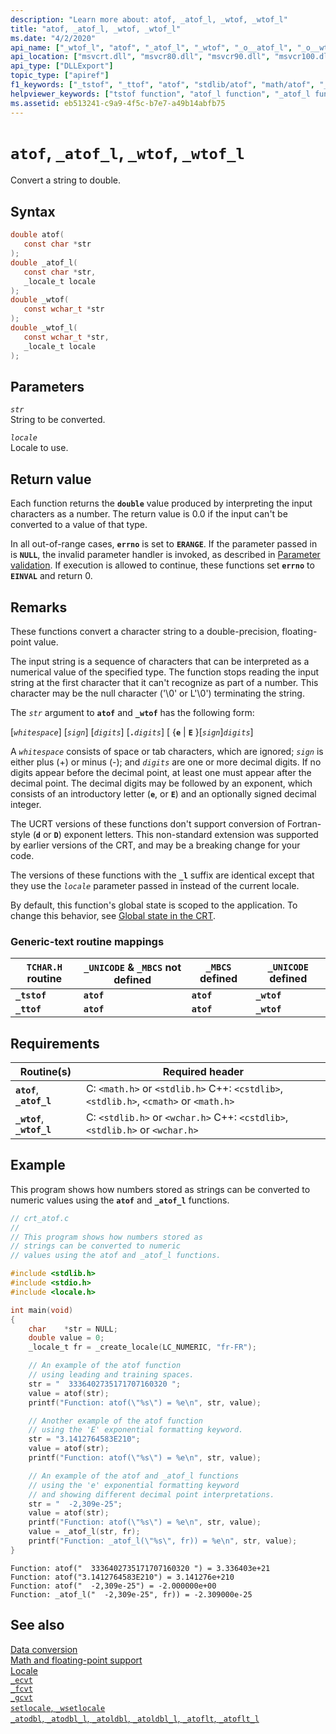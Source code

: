 ```yaml
---
description: "Learn more about: atof, _atof_l, _wtof, _wtof_l"
title: "atof, _atof_l, _wtof, _wtof_l"
ms.date: "4/2/2020"
api_name: ["_wtof_l", "atof", "_atof_l", "_wtof", "_o__atof_l", "_o__wtof", "_o__wtof_l", "_o_atof"]
api_location: ["msvcrt.dll", "msvcr80.dll", "msvcr90.dll", "msvcr100.dll", "msvcr100_clr0400.dll", "msvcr110.dll", "msvcr110_clr0400.dll", "msvcr120.dll", "msvcr120_clr0400.dll", "ucrtbase.dll", "api-ms-win-crt-convert-l1-1-0.dll", "api-ms-win-crt-private-l1-1-0.dll"]
api_type: ["DLLExport"]
topic_type: ["apiref"]
f1_keywords: ["_tstof", "_ttof", "atof", "stdlib/atof", "math/atof", "_atof_l", "stdlib/_atof_l", "math/_atof_l", "_wtof", "corecrt_wstdlib/_wtof", "_wtof_l", "corecrt_wstdlib/_wtof_l"]
helpviewer_keywords: ["tstof function", "atof_l function", "_atof_l function", "atof function", "_tstof function", "_ttof function", "wtof function", "_wtof_l function", "ttof function", "wtof_l function", "_wtof function", "string conversion, to floating point values"]
ms.assetid: eb513241-c9a9-4f5c-b7e7-a49b14abfb75
---
```

# `atof`, `_atof_l`, `_wtof`, `_wtof_l`

Convert a string to double.

## Syntax

```C
double atof(
   const char *str
);
double _atof_l(
   const char *str,
   _locale_t locale
);
double _wtof(
   const wchar_t *str
);
double _wtof_l(
   const wchar_t *str,
   _locale_t locale
);
```

## Parameters

*`str`*<br/>
String to be converted.

*`locale`*<br/>
Locale to use.

## Return value

Each function returns the **`double`** value produced by interpreting the input characters as a number. The return value is 0.0 if the input can't be converted to a value of that type.

In all out-of-range cases, **`errno`** is set to **`ERANGE`**. If the parameter passed in is **`NULL`**, the invalid parameter handler is invoked, as described in [Parameter validation](../parameter-validation.md). If execution is allowed to continue, these functions set **`errno`** to **`EINVAL`** and return 0.

## Remarks

These functions convert a character string to a double-precision, floating-point value.

The input string is a sequence of characters that can be interpreted as a numerical value of the specified type. The function stops reading the input string at the first character that it can't recognize as part of a number. This character may be the null character ('\0' or L'\0') terminating the string.

The *`str`* argument to **`atof`** and **`_wtof`** has the following form:

[*`whitespace`*] [*`sign`*] [*`digits`*] [**`.`***`digits`*] [ {**`e`** \| **`E`** }[*`sign`*]*`digits`*]

A *`whitespace`* consists of space or tab characters, which are ignored; *`sign`* is either plus (+) or minus (-); and *`digits`* are one or more decimal digits. If no digits appear before the decimal point, at least one must appear after the decimal point. The decimal digits may be followed by an exponent, which consists of an introductory letter (**`e`**, or **`E`**) and an optionally signed decimal integer.

The UCRT versions of these functions don't support conversion of Fortran-style (**`d`** or **`D`**) exponent letters. This non-standard extension was supported by earlier versions of the CRT, and may be a breaking change for your code.

The versions of these functions with the **`_l`** suffix are identical except that they use the *`locale`* parameter passed in instead of the current locale.

By default, this function's global state is scoped to the application. To change this behavior, see [Global state in the CRT](../global-state.md).

### Generic-text routine mappings

|`TCHAR.H` routine|`_UNICODE` & `_MBCS` not defined|`_MBCS` defined|`_UNICODE` defined|
|---------------------|------------------------------------|--------------------|-----------------------|
|**`_tstof`**|**`atof`**|**`atof`**|**`_wtof`**|
|**`_ttof`**|**`atof`**|**`atof`**|**`_wtof`**|

## Requirements

|Routine(s)|Required header|
|------------------|---------------------|
|**`atof`**, **`_atof_l`**|C: `<math.h>` or `<stdlib.h>` C++: `<cstdlib>`, `<stdlib.h>`, `<cmath>` or `<math.h>`|
|**`_wtof`**, **`_wtof_l`**|C: `<stdlib.h>` or `<wchar.h>` C++: `<cstdlib>`, `<stdlib.h>` or `<wchar.h>`|

## Example

This program shows how numbers stored as strings can be converted to numeric values using the **`atof`** and **`_atof_l`** functions.

```C
// crt_atof.c
//
// This program shows how numbers stored as
// strings can be converted to numeric
// values using the atof and _atof_l functions.

#include <stdlib.h>
#include <stdio.h>
#include <locale.h>

int main(void)
{
    char    *str = NULL;
    double value = 0;
    _locale_t fr = _create_locale(LC_NUMERIC, "fr-FR");

    // An example of the atof function
    // using leading and training spaces.
    str = "  3336402735171707160320 ";
    value = atof(str);
    printf("Function: atof(\"%s\") = %e\n", str, value);

    // Another example of the atof function
    // using the 'E' exponential formatting keyword.
    str = "3.1412764583E210";
    value = atof(str);
    printf("Function: atof(\"%s\") = %e\n", str, value);

    // An example of the atof and _atof_l functions
    // using the 'e' exponential formatting keyword
    // and showing different decimal point interpretations.
    str = "  -2,309e-25";
    value = atof(str);
    printf("Function: atof(\"%s\") = %e\n", str, value);
    value = _atof_l(str, fr);
    printf("Function: _atof_l(\"%s\", fr)) = %e\n", str, value);
}
```

```Output
Function: atof("  3336402735171707160320 ") = 3.336403e+21
Function: atof("3.1412764583E210") = 3.141276e+210
Function: atof("  -2,309e-25") = -2.000000e+00
Function: _atof_l("  -2,309e-25", fr)) = -2.309000e-25
```

## See also

[Data conversion](../data-conversion.md)\
[Math and floating-point support](../floating-point-support.md)\
[Locale](../locale.md)\
[`_ecvt`](ecvt.md)\
[`_fcvt`](fcvt.md)\
[`_gcvt`](gcvt.md)\
[`setlocale`, `_wsetlocale`](setlocale-wsetlocale.md)\
[`_atodbl`, `_atodbl_l`, `_atoldbl`, `_atoldbl_l`, `_atoflt`, `_atoflt_l`](atodbl-atodbl-l-atoldbl-atoldbl-l-atoflt-atoflt-l.md)
